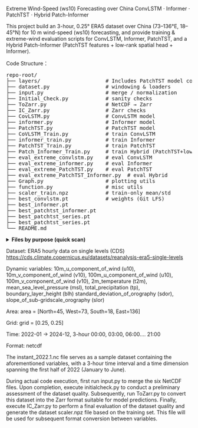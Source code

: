 Extreme Wind-Speed (ws10) Forecasting over China
ConvLSTM · Informer · PatchTST · Hybrid Patch-Informer

This project build an 3-hour, 0.25° ERA5 dataset over China (73–136°E, 18–45°N) for 10 m wind-speed (ws10) forecasting, and provide training & extreme-wind evaluation scripts 
for ConvLSTM, Informer, PatchTST, and a Hybrid Patch-Informer (PatchTST features + low-rank spatial head + Informer).

Code Structure：
<pre>
repo-root/
├── layers/                     # Includes PatchTST model components such as PatchTST-backbone
├── dataset.py                  # windowing & loaders
├── input.py                    # merge / normalization
├── Initial_Check.py            # sanity checks
├── ToZarr.py                   # NetCDF → Zarr
├── IC_Zarr.py                  # Zarr checks
├── CovLSTM.py                  # ConvLSTM model
├── informer.py                 # Informer model
├── PatchTST.py                 # PatchTST model
├── CoVLSTM_Train.py            # train ConvLSTM
├── informer_train.py           # train Informer
├── PatchTST_Train.py           # train PatchTST
├── Patch_Informer_Train.py     # train Hybrid (PatchTST+low-rank head+Informer)
├── eval_extreme_convlstm.py    # eval ConvLSTM
├── eval_extreme_informer.py    # eval Informer
├── eval_extreme_PatchTST.py    # eval PatchTST
├── eval_extreme_PatchTST_Informer.py  # eval Hybrid
├── Graph.py                    # plotting utils
├── function.py                 # misc utils
├── scaler_train.npz            # train-only mean/std
├── best_convlstm.pt            # weights (Git LFS)
├── best_informer.pt
├── best_patchtst_informer.pt
├── best_patchtst_series.pt
├── best_patchtst_series.pt
└── README.md
</pre>


<details> <summary><b>Files by purpose (quick scan)</b></summary>

Models

CovLSTM.py, informer.py, PatchTST.py

Training

CoVLSTM_Train.py, informer_train.py, informer_train1.py,
PatchTST_Train.py, Patch_Informer_Train.py
(The PatchTST model code and portions of the Patch-Informer code are sourced from GitHubs. https://github.com/yuqinie98/PatchTST)
Evaluation

eval_extreme_convlstm.py, eval_extreme_informer.py,
eval_extreme_PatchTST.py, eval_extreme_PatchTST_Informer.py

Data & Preprocessing

dataset.py, input.py, ToZarr.py, IC_Zarr.py, Initial_Check.py,
scaler_train.npz

Utilities & Outputs

Graph.py

Weights (LFS)

best_*.pt (tracked with Git LFS)

Data Set Sample

instant_2022.1.nc

</details>

Dataset: ERA5 hourly data on single levels (CDS)
https://cds.climate.copernicus.eu/datasets/reanalysis-era5-single-levels

Dynamic variables:
10m_u_component_of_wind (u10), 10m_v_component_of_wind (v10),
100m_u_component_of_wind (u10), 100m_v_component_of_wind (v10),
2m_temperature (t2m), mean_sea_level_pressure (msl),
total_precipitation (tp), boundary_layer_height (blh)
standard_deviation_of_orography (sdor), slope_of_sub-gridscale_orography (slor)

Area: area = [North=45, West=73, South=18, East=136]

Grid: grid = [0.25, 0.25]

Time: 2022-01 → 2024-12, 3-hour 00:00, 03:00, 06:00.... 21:00

Format: netcdf

The instant_2022.1.nc file serves as a sample dataset containing the aforementioned variables, with a 3-hour time interval and a time dimension spanning the first half of 2022 (January to June).

During actual code execution, first run input.py to merge the six NetCDF files. Upon completion, execute initialcheck.py to conduct a preliminary assessment of the dataset quality. Subsequently, run ToZarr.py to convert this dataset into the Zarr format suitable for model predictions. Finally, execute IC_Zarr.py to perform a final evaluation of the dataset quality and generate the dataset scaler.npz file based on the training set. This file will be used for subsequent format conversion between variables.
